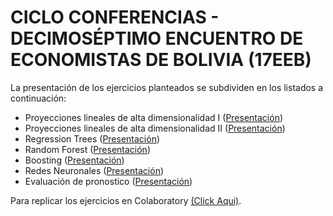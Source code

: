 # CICLO CONFERENCIAS - DECIMOSÉPTIMO ENCUENTRO DE ECONOMISTAS DE BOLIVIA (17EEB)

La presentación de los ejercicios planteados se subdividen en los listados a continuación:

- Proyecciones lineales de alta dimensionalidad I ([Presentación](https://github.com/LASPUMSS/CICLO-CONFERENCIAS-17EEB/blob/main/Anotaciones%20y%20presentaciones/02%20Proyecciones%20lineales%20de%20alta%20dimensionalidad.pdf))
- Proyecciones lineales de alta dimensionalidad II ([Presentación](https://github.com/LASPUMSS/CICLO-CONFERENCIAS-17EEB/blob/main/Anotaciones%20y%20presentaciones/03%20Proyecciones%20lineales%20de%20alta%20dimensionalidad%20II.pdf))
- Regression Trees ([Presentación](https://github.com/LASPUMSS/CICLO-CONFERENCIAS-17EEB/blob/main/Anotaciones%20y%20presentaciones/04%20Regression%20Trees.pdf))
- Random Forest ([Presentación](https://github.com/LASPUMSS/CICLO-CONFERENCIAS-17EEB/blob/main/Anotaciones%20y%20presentaciones/05%20Random%20Forest.pdf))
- Boosting ([Presentación](https://github.com/LASPUMSS/CICLO-CONFERENCIAS-17EEB/blob/main/Anotaciones%20y%20presentaciones/06%20Boosting.pdf))
- Redes Neuronales ([Presentación](https://github.com/LASPUMSS/CICLO-CONFERENCIAS-17EEB/blob/main/Anotaciones%20y%20presentaciones/07%20Redes%20Neuronales.pdf))
- Evaluación de pronostico ([Presentación](https://github.com/LASPUMSS/CICLO-CONFERENCIAS-17EEB/blob/main/Anotaciones%20y%20presentaciones/08%20Evaluaci%C3%B3n%20de%20pronostico.pdf))

Para replicar los ejercicios en Colaboratory [(Click Aqui)](https://drive.google.com/drive/folders/1SQl9WEhzOuCA6o9ToSQ343z2C-tf4thY?usp=drive_link).

